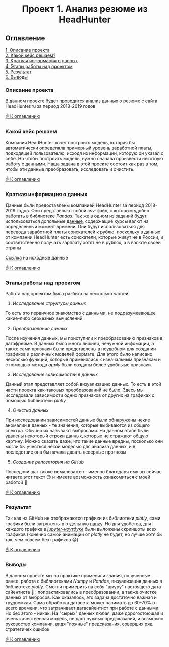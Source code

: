 # <center> Проект 1. Анализ резюме из HeadHunter

## Оглавление
[1. Описание проекта](https://github.com/romash23/project-1/blob/master/README.md#Описание-проекта)  
[2. Какой кейс решаем?](https://github.com/romash23/project-1/blob/master/README.md#Какой-кейс-решаем)  
[3. Краткая информация о данных](https://github.com/romash23/project-1/blob/master/README.md#Краткая-информация-о-данных)  
[4. Этапы работы над проектом](https://github.com/romash23/project-1/blob/master/README.md#Этапы-работы-над-проектом)  
[5. Результат](https://github.com/romash23/project-1/blob/master/README.md#Результат)    
[6. Выводы](https://github.com/romash23/project-1/blob/master/README.md#Выводы) 


### Описание проекта

В данном проекте будет проводится анализ данных о резюме с сайта HeadHunter.ru за период 2018-2019 годов

[:point_up: К оглавлению](https://github.com/romash23/project-1/blob/master/README.md#%D0%9E%D0%B3%D0%BB%D0%B0%D0%B2%D0%BB%D0%B5%D0%BD%D0%B8%D0%B5)


### Какой кейс решаем

Компания HeadHunter хочет построить модель, которая бы автоматически определяла примерный уровень заработной платы, подходящей пользователю, исходя из информации, которую он указал о себе. Но чтобы построить модель, нужно сначала произвести некотоую работу с данными. Наша задача в этой проекте состоит как раз в том, чтобы эти данные преобразовать, исследовать и очистить.

[:point_up: К оглавлению](https://github.com/romash23/project-1/blob/master/README.md#%D0%9E%D0%B3%D0%BB%D0%B0%D0%B2%D0%BB%D0%B5%D0%BD%D0%B8%D0%B5)

### Краткая информация о данных

Данные были предоставлены компанией HeadHunter за период 2018-2019 годов. Они представляют собой csv-файл, с которым удобно
работать в библиотеке *Pandas*. Так же в одном из заданий будут использоваться допольные [данные](https://github.com/romash23/project-1/blob/master/data/ExchangeRates.csv), содержащие курсы валют на определенный момент времени. Они будут использоваться для перевода заработной платы соискателей к рублю, поскольку в данных от компании HeadHunter есть соискатели, которые живут не в России, 
и соответственно получать зарплату хотят не в рублях, а в валюте своей страны

[Ссылка](https://drive.google.com/file/d/1gvAm_LFMBI-DTz31dWgY1OVGhUGDuNF4/view?usp=drive_link) на исходные данные

[:point_up: К оглавлению](https://github.com/romash23/project-1/blob/master/README.md#%D0%9E%D0%B3%D0%BB%D0%B0%D0%B2%D0%BB%D0%B5%D0%BD%D0%B8%D0%B5)


### Этапы работы над проектом

Работа над проектом была разбита на несколько частей:

1. *Исследование структуры данных* 

То есть это первичное знакомство с данными, не подразумевающее какие-либо серьезных вычислений

2. *Преобразование данных*  

После изучения данных, мы приступили к преобразованию признаков в датафрейме. В данных было много лишней, ненужной инфомации, а также сами признаки были представлены в неудобном для создании графиков и различных моделей формате. Для этого было написано несколько функций,
которые применялись к изначальным признакам и с помощью метода *apply* были созданы более удобныые признаки.

3. *Исследование зависимостей в данных*

Данный этап представляет собой визуализацию данных. То есть в этой части проекта как-таковых преобразований не было. Здесь мы исследовали зависимости одних признаков от других на графиках с помощью библиотеки *plotly*

4. *Очистка данных*

При исследовании зависимостей данные были обнаружены некие аномалии в данных - те значения, которые выбиваются из общего спектра. Обычно их называют выбросами. На данном этапе были удалены некоторый строки данных, которые не отражают общую картину. Можно сказать даже, что такие данные вредны, посколько они могли бы учесться некой моделью для анализа данных, и в последствие она бы начала давать неверные прогнозы

5. *Создание репозитория на GiHub*

Последний шаг также немаловажен - именно благодаря ему вы сейчас читаете этот текст :smirk: и имеете возможность ознакомиться с моей работой :raising_hand:

[:point_up: К оглавлению](https://github.com/romash23/project-1/blob/master/README.md#%D0%9E%D0%B3%D0%BB%D0%B0%D0%B2%D0%BB%D0%B5%D0%BD%D0%B8%D0%B5)


### Результат

Так как на GitHub не отображаются графики из библиотеки *plotly*, сами графики были загружены в отдельную [папку](https://github.com/romash23/project-1/tree/master/plotly_graphics). Но для удобства, для каждого графика в [*jupyter-ноутбуке*](https://github.com/romash23/project-1/blob/master/%D0%9F%D1%80%D0%BE%D0%B5%D0%BA%D1%82%201.%20%D0%90%D0%BD%D0%B0%D0%BB%D0%B8%D0%B7%20%D1%80%D0%B5%D0%B7%D1%8E%D0%BC%D0%B5%20%D0%B8%D0%B7%20HeadHunter.ipynb) были выложены скриншоты всех графиков (конечно самой анимации от *plotly* не будет, но лучше хотя бы так, чем совсем без графиков :grin:)

[:point_up: К оглавлению](https://github.com/romash23/project-1/blob/master/README.md#%D0%9E%D0%B3%D0%BB%D0%B0%D0%B2%D0%BB%D0%B5%D0%BD%D0%B8%D0%B5)

### Выводы

В данном проекте мы на практике применили знания, полученные ранее: работа с библиотеками *Numpy* и *Pandas*, визуализация данных в библиотеке *plotly*. Смогли примерить на себя "шкуру" настоящего дата-сайентиста :muscle: : попрактиковались в преобразовании, а также очистке данных от выбросов. Как оказалось, это задача достаточно важная и трудоемкая. Сама обработка датасета может занимать до 60-70% от всего времени, что затрачивает датасайентист при работе с данными. Но без этого - никак. На "сырых" данных любая, даже дорогостоющая и очень качественная модель, не даст нужных предсказаний, и возможно руковоство компании, видя "ложные" предсказания, соверших ряд стратегичех ошибок.

[:point_up: К оглавлению](https://github.com/romash23/project-1/blob/master/README.md#%D0%9E%D0%B3%D0%BB%D0%B0%D0%B2%D0%BB%D0%B5%D0%BD%D0%B8%D0%B5)
